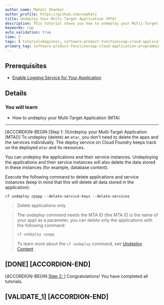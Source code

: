 ```yaml
---
author_name: Mahati Shankar
author_profile: https://github.com/smahati
title: Undeploy Your Multi-Target Application (MTA)
description: This tutorial shows you how to undeploy your Multi-Target Application (MTA) from Cloud Foundry.
keywords: cap
auto_validation: true
time: 5
tags: [ tutorial>beginner, software-product-function>sap-cloud-application-programming-model, programming-tool>node-js, software-product>sap-business-technology-platform, software-product>sap-fiori]
primary_tag: software-product-function>sap-cloud-application-programming-model
---
```


## Prerequisites
 - [Enable Logging Service for Your Application](btp-app-logging)

## Details
### You will learn
 - How to undeploy your Multi-Target Application (MTA)


---

[ACCORDION-BEGIN [Step 1: ](Undeploy your Multi-Target Application (MTA))]
To undeploy (delete) an `mtar`, you don't need to delete the apps and the services individually. The deploy service on Cloud Foundry keeps track on the deployed `mtar` and its resources.

You can undeploy the applications and their service instances. Undeploying the applications and their service instances will also delete the data stored in these instances (for example, database content).

Execute the following command to delete applications and service instances (keep in mind that this will delete all data stored in the application):

```Shell/Bash
cf undeploy cpapp --delete-service-keys --delete-services
```

> Delete applications only.

> The undeploy command needs the MTA ID (the MTA ID is the name of your app) as a parameter, you can delete only the applications with the following command:
> ```bash
> cf undeploy cpapp
> ```
> To learn more about the `cf undeploy` command, see [Undeploy Content](https://help.sap.com/docs/BTP/65de2977205c403bbc107264b8eccf4b/fab96a603a004bd992822c83d4b01370.html?locale=en-US).

[DONE]
[ACCORDION-END]
---
[ACCORDION-BEGIN [Step 2: ](Summary)]
Congratulations! You have completed all tutorials.

[VALIDATE_1]
[ACCORDION-END]
---